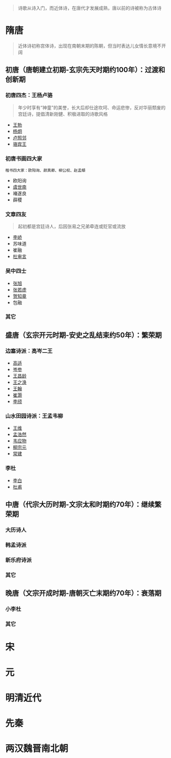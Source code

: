 > 诗歌从诗入门，而近体诗，在唐代才发展成熟，唐以前的诗被称为古体诗
# 隋唐
> 近体诗初称宫体诗，出现在南朝末期的陈朝，但当时表达儿女情长意境不开阔
## 初唐（唐朝建立初期-玄宗先天时期约100年）：过渡和创新期
### 初唐四杰：王杨卢骆
> 年少时享有“神童”的美誉，长大后却仕途坎坷、命运悲惨，反对华丽颓废的宫廷诗，提倡清新刚健、积极进取的诗歌风格
* [王勃](poet/wangbo.md)
* [杨炯](poet/yangjiong.md)
* [卢照邻](poet/luzhaolin.md)
* [骆宾王](poet/luobinwang.md)

### 初唐书画四大家
```
楷书四大家：欧阳询、颜真卿、柳公权、赵孟頫
```
* 欧阳询
* [虞世南](poet/yushinan.md)
* 褚遂良
* 薛稷

### 文章四友
> 起初都是宫廷诗人，后因张易之兄弟牵连或贬官或流放
* [李峤](poet/liqiao.md)
* 苏味道
* 崔融
* [杜审言](poet/dushenyan.md)

### 吴中四士
* [张旭](poet/zhangxu.md)
* [张若虚](poet/zhangruoxu.md)
* [贺知章](poet/hezhizhang.md)
* 包融

### 其它

## 盛唐（玄宗开元时期-安史之乱结束约50年）：繁荣期
### 边塞诗派：高岑二王
* [高适](poet/gaoshi.md)
* [岑参](poet/censhen.md)
* [王昌龄](poet/wangchangling.md)
* [王之涣](poet/wangzhihuan.md)
* [王翰](poet/wanghan.md)
* [崔灏](poet/cuihao.md)
* [李颀](poet/liqi.md)

### 山水田园诗派：王孟韦柳
* [王维](poet/wangwei.md)
* [孟浩然](poet/menghaoran.md)
* [韦应物](poet/weiyingwu.md)
* [柳宗元](poet/liuzongyuan.md)
* [常建](poet/changjian.md)

### 李杜
* [李白](poet/libai.md)
* [杜甫](poet/dufu.md)

## 中唐（代宗大历时期-文宗太和时期约70年）：继续繁荣期
### 大历诗人

### 韩孟诗派

### 新乐府诗派

### 其它

## 晚唐（文宗开成时期-唐朝灭亡末期约70年）：衰落期
### 小李杜

### 其它

# 宋

# 元

# 明清近代

# 先秦

# 两汉魏晋南北朝

